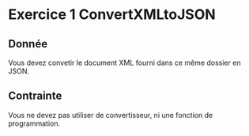 # Exercice 1 ConvertXMLtoJSON
## Donnée
Vous devez convetir le document XML fourni dans ce même dossier en JSON.
## Contrainte
Vous ne devez pas utiliser de convertisseur, ni une fonction de programmation.